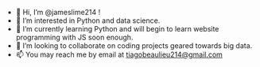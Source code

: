 - 👋 Hi, I’m @jameslime214 !
- 👀 I’m interested in Python and data science.
- 🌱 I’m currently learning Python and will begin to learn website programming with JS soon enough.
- 💞️ I’m looking to collaborate on coding projects geared towards big data.
- 📫 You may reach me by email at tiagobeaulieu214@gmail.com

<!---
jameslime214/jameslime214 is a ✨ special ✨ repository because its `README.md` (this file) appears on your GitHub profile.
You can click the Preview link to take a look at your changes.
--->
